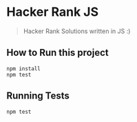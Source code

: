 # Hacker Rank JS
> Hacker Rank Solutions written in JS :)

## How to Run this project
```
npm install
npm test
```

## Running Tests
    npm test
